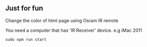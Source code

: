 ## Just for fun

Change the color of html page using Osram IR remote

You need a computer that has 'IR Receiver' device. e.g iMac 2011

```
sudo npm run start
```
